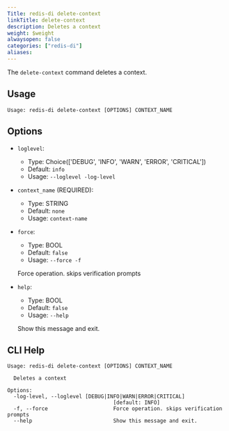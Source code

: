 ```yaml
---
Title: redis-di delete-context
linkTitle: delete-context
description: Deletes a context
weight: $weight
alwaysopen: false
categories: ["redis-di"]
aliases: 
---
```


The `delete-context` command deletes a context.

## Usage

```
Usage: redis-di delete-context [OPTIONS] CONTEXT_NAME
```

## Options
* `loglevel`: 
  * Type: Choice(['DEBUG', 'INFO', 'WARN', 'ERROR', 'CRITICAL']) 
  * Default: `info`
  * Usage: `--loglevel
-log-level`

  


* `context_name` (REQUIRED): 
  * Type: STRING 
  * Default: `none`
  * Usage: `context-name`

  


* `force`: 
  * Type: BOOL 
  * Default: `false`
  * Usage: `--force
-f`

  Force operation. skips verification prompts


* `help`: 
  * Type: BOOL 
  * Default: `false`
  * Usage: `--help`

  Show this message and exit.



## CLI Help

```
Usage: redis-di delete-context [OPTIONS] CONTEXT_NAME

  Deletes a context

Options:
  -log-level, --loglevel [DEBUG|INFO|WARN|ERROR|CRITICAL]
                                  [default: INFO]
  -f, --force                     Force operation. skips verification prompts
  --help                          Show this message and exit.
```

